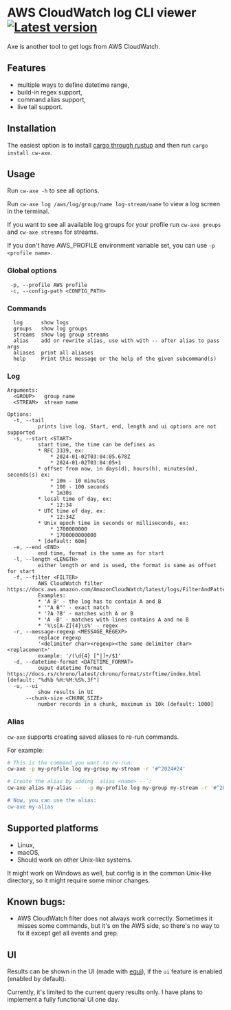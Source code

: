 # AWS CloudWatch log CLI viewer [![Latest version](https://img.shields.io/crates/v/cw-axe.svg)](https://crates.io/crates/cw-axe/)
Axe is another tool to get logs from AWS CloudWatch.

## Features

* multiple ways to define datetime range,
* build-in regex support,
* command alias support,
* live tail support.

## Installation

The easiest option is to install [cargo through rustup](https://rustup.rs/) and then run `cargo install cw-axe`.

## Usage

Run `cw-axe -h` to see all options.

Run `cw-axe log /aws/log/group/name log-stream/name` to view a log screen in the terminal.

If you want to see all available log groups for your profile run `cw-axe groups` and `cw-axe streams` for streams. 

If you don't have AWS_PROFILE environment variable set, you can use `-p <profile name>`.

### Global options

```
 -p, --profile AWS profile
 -c, --config-path <CONFIG_PATH>
```

### Commands

```
  log      show logs
  groups   show log groups
  streams  show log group streams
  alias    add or rewrite alias, use with with -- after alias to pass args
  aliases  print all aliases
  help     Print this message or the help of the given subcommand(s)
```

### Log

```
Arguments:
  <GROUP>   group name
  <STREAM>  stream name

Options:
  -t, --tail
          prints live log. Start, end, length and ui options are not supported
  -s, --start <START>
          start time, the time can be defines as
          * RFC 3339, ex:
              * 2024-01-02T03:04:05.678Z
              * 2024-01-02T03:04:05+1
          * offset from now, in days(d), hours(h), minutes(m), seconds(s) ex:
              * 10m - 10 minutes
              * 100 - 100 seconds
              * 1m30s
          * local time of day, ex:
              * 12:34
          * UTC time of day, ex:
              * 12:34Z
          * Unix epoch time in seconds or milliseconds, ex:
              * 1700000000
              * 1700000000000
          * [default: 60m]
  -e, --end <END>
          end time, format is the same as for start
  -l, --length <LENGTH>
          either length or end is used, the format is same as offset for start
  -f, --filter <FILTER>
          AWS CloudWatch filter https://docs.aws.amazon.com/AmazonCloudWatch/latest/logs/FilterAndPatternSyntax.html
          Examples:
          * 'A B' - the log has to contain A and B
          * '"A B"' - exact match
          * '?A ?B' - matches with A or B
          * 'A -B' - matches with lines contains A and no B
          * '%\s[A-Z]{4}\s%' - regex
  -r, --message-regexp <MESSAGE_REGEXP>
          replace regexp
          '<delimiter char><regexp><the same delimiter char><replacement>'
          example: '/(\d{4} [^|]+/$1'
  -d, --datetime-format <DATETIME_FORMAT>
          ouput datetime format https://docs.rs/chrono/latest/chrono/format/strftime/index.html [default: "%d%b %H:%M:%S%.3f"]
  -u, --ui
          show results in UI
      --chunk-size <CHUNK_SIZE>
          number records in a chunk, maximum is 10k [default: 1000]
```
### Alias

`cw-axe` supports creating saved aliases to re-run commands.

For example:

```bash
# This is the command you want to re-run:
cw-axe -p my-profile log my-group my-stream -r '#^2024#24'

# Create the alias by adding `alias <name> --`:
cw-axe alias my-alias --  -p my-profile log my-group my-stream -r '#^2024#24

# Now, you can use the alias:
cw-axe my-alias
```

## Supported platforms
* Linux,
* macOS,
* Should work on other Unix-like systems.

It might work on Windows as well, but config is in the common Unix-like directory, so it might require some minor changes.

## Known bugs:
* AWS CloudWatch filter does not always work correctly. Sometimes it misses some commands, but it's on the AWS side, so there's no way to fix it except get all events and grep.

## UI

Results can be shown in the UI (made with [egui](https://github.com/emilk/egui)), if the `ui` feature is enabled (enabled by default).

Currently, it's limited to the current query results only. I have plans to implement a fully functional UI one day.
